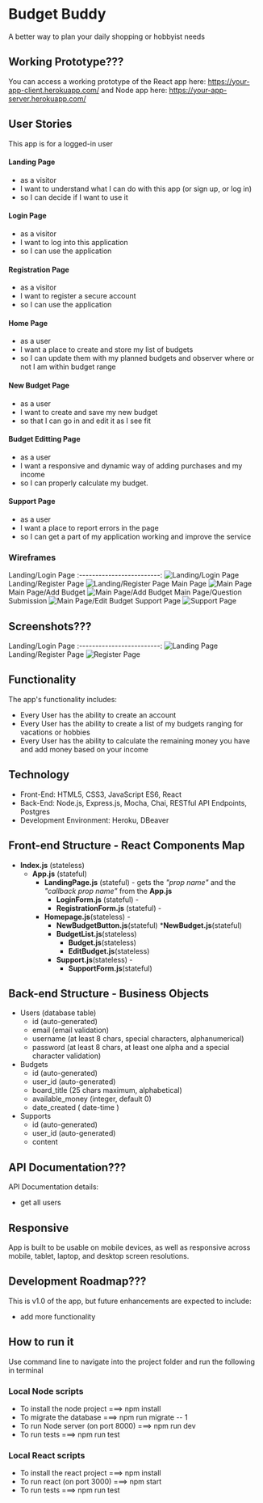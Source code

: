 # Budget Buddy
A better way to plan your daily shopping or hobbyist needs

## Working Prototype???
You can access a working prototype of the React app here: https://your-app-client.herokuapp.com/ and Node app here: https://your-app-server.herokuapp.com/


## User Stories
This app is for a logged-in user

#### Landing Page
* as a visitor
* I want to understand what I can do with this app (or sign up, or log in)
* so I can decide if I want to use it

#### Login Page
* as a visitor
* I want to log into this application 
* so I can use the application

#### Registration Page
* as a visitor
* I want to register a secure account
* so I can use the application

#### Home Page
* as a user
* I want a place to create and store my list of budgets
* so I can update them with my planned budgets and observer where or not I am within budget range

#### New Budget Page
* as a user
* I want to create and save my new budget 
* so that I can go in and edit it as I see fit

#### Budget Editting Page
* as a user
* I want a responsive and dynamic way of adding purchases and my income
* so I can properly calculate my budget.

#### Support Page
* as a user
* I want a place to report errors in the page
* so I can get a part of my application working and improve the service



### Wireframes
Landing/Login Page
:-------------------------:
![Landing/Login Page](/github-images/wireframes/login.png)
Landing/Register Page
![Landing/Register Page](/github-images/Wireframes/registration.png)
Main Page
![Main Page](/github-images/Wireframes/homepage.png)
Main Page/Add Budget
![Main Page/Add Budget](/github-images/Wireframes/new-budget.png)
Main Page/Question Submission
![Main Page/Edit Budget](/github-images/Wireframes/edit-budget.png)
Support Page
![Support Page](/github-images/Wireframes/support.png)

## Screenshots???
Landing/Login Page
:-------------------------:
![Landing Page](/github-images/screenshots/login-page-screenshot.png)
Landing/Register Page
![Register Page](/github-images/screenshots/login-page-screenshot.png)

## Functionality
The app's functionality includes:
* Every User has the ability to create an account
* Every User has the ability to create a list of my budgets ranging for vacations or hobbies
* Every User has the ability to calculate the remaining money you have and add money based on your income


## Technology
* Front-End: HTML5, CSS3, JavaScript ES6, React
* Back-End: Node.js, Express.js, Mocha, Chai, RESTful API Endpoints, Postgres
* Development Environment: Heroku, DBeaver


## Front-end Structure - React Components Map
* __Index.js__ (stateless)
    * __App.js__ (stateful)
        * __LandingPage.js__ (stateful) - gets the _"prop name"_ and the _"callback prop name"_ from the __App.js__
            * __LoginForm.js__ (stateful) -
            * __RegistrationForm.js__ (stateful) -
        * __Homepage.js__(stateless) -
            * __NewBudgetButton.js__(stateful)
                *__NewBudget.js__(stateful)
            * __BudgetList.js__(stateless)
                * __Budget.js__(stateless)
                * __EditBudget.js__(stateless)
            * __Support.js__(stateless) -
                * __SupportForm.js__(stateful)


## Back-end Structure - Business Objects
* Users (database table)
    * id (auto-generated)
    * email (email validation)
    * username (at least 8 chars, special characters, alphanumerical)
    * password (at least 8 chars, at least one alpha and a special character validation)
* Budgets
    * id (auto-generated)
    * user_id (auto-generated)
    * board_title (25 chars maximum, alphabetical)
    * available_money (integer, default 0)
    * date_created ( date-time )
* Supports
    * id (auto-generated)
    * user_id (auto-generated)
    * content
## API Documentation???
API Documentation details:
* get all users

## Responsive
App is built to be usable on mobile devices, as well as responsive across mobile, tablet, laptop, and desktop screen resolutions.

## Development Roadmap???
This is v1.0 of the app, but future enhancements are expected to include:
* add more functionality

## How to run it
Use command line to navigate into the project folder and run the following in terminal

### Local Node scripts
* To install the node project ===> npm install
* To migrate the database ===> npm run migrate -- 1
* To run Node server (on port 8000) ===> npm run dev
* To run tests ===> npm run test

### Local React scripts
* To install the react project ===> npm install
* To run react (on port 3000) ===> npm start
* To run tests ===> npm run test